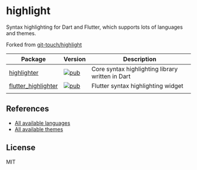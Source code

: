 # highlight

Syntax highlighting for Dart and Flutter, which supports lots of languages and themes.

Forked from [git-touch/highlight](https://github.com/git-touch/highlight)

<!-- [View gallery built with Flutter web](https://git-touch.github.io/highlight/) -->

| Package                                                                                | Version                                                                                              | Description                                      |
| -------------------------------------------------------------------------------------- | ---------------------------------------------------------------------------------------------------- | ------------------------------------------------ |
| [highlighter](https://github.com/pd4d10/highlight/tree/master/highlighter)                 | [![pub](https://img.shields.io/pub/v/highlighter)](https://pub.dev/packages/highlighter)                 | Core syntax highlighting library written in Dart |
| [flutter_highlighter](https://github.com/pd4d10/highlight/tree/master/flutter_highlighter) | [![pub](https://img.shields.io/pub/v/flutter_highlighter)](https://pub.dev/packages/flutter_highlighter) | Flutter syntax highlighting widget               |
|                                                                                        |

## References

- [All available languages](https://github.com/Purple-Graphite/highlight/tree/master/highlighter/lib/languages)
- [All available themes](https://github.com/Purple-Graphite/highlight/blob/master/flutter_highlighter/lib/themes)

## License

MIT
